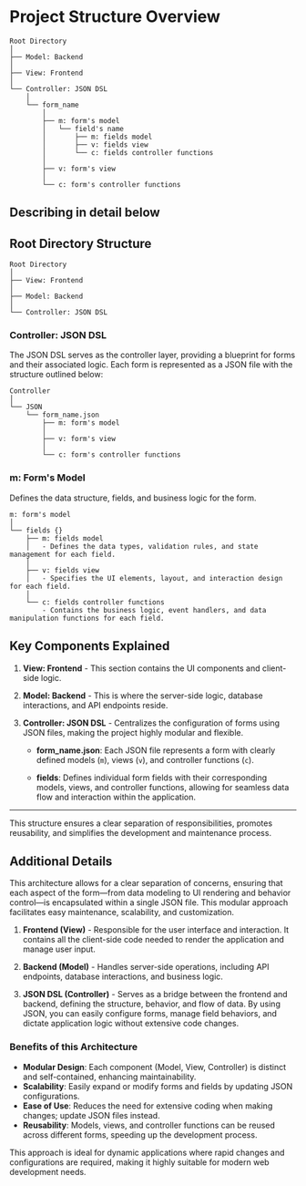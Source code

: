 # Project Structure Overview

```plaintext
Root Directory
│
├── Model: Backend
│
├── View: Frontend
│
└── Controller: JSON DSL
    │
    └── form_name
        │
        ├── m: form's model
        │   └── field's name
        │       ├── m: fields model
        │       ├── v: fields view
        │       └── c: fields controller functions
        │
        ├── v: form's view
        │
        └── c: form's controller functions
```


## Describing in detail below
## Root Directory Structure


```plaintext
Root Directory
│
├── View: Frontend
│   
├── Model: Backend
│   
└── Controller: JSON DSL
```

### Controller: JSON DSL

The JSON DSL serves as the controller layer, providing a blueprint for forms and their associated logic. Each form is represented as a JSON file with the structure outlined below:

```plaintext
Controller
│
└── JSON
    └── form_name.json
        ├── m: form's model
        │
        ├── v: form's view
        │
        └── c: form's controller functions
```

### m: Form's Model

Defines the data structure, fields, and business logic for the form.

```plaintext
m: form's model
│
└── fields {}
    ├── m: fields model
    │   - Defines the data types, validation rules, and state management for each field.
    │
    ├── v: fields view
    │   - Specifies the UI elements, layout, and interaction design for each field.
    │
    └── c: fields controller functions
        - Contains the business logic, event handlers, and data manipulation functions for each field.
```

## Key Components Explained

1. **View: Frontend** - This section contains the UI components and client-side logic.
   
2. **Model: Backend** - This is where the server-side logic, database interactions, and API endpoints reside.

3. **Controller: JSON DSL** - Centralizes the configuration of forms using JSON files, making the project highly modular and flexible.

    - **form_name.json**: Each JSON file represents a form with clearly defined models (`m`), views (`v`), and controller functions (`c`).

    - **fields**: Defines individual form fields with their corresponding models, views, and controller functions, allowing for seamless data flow and interaction within the application.

---

This structure ensures a clear separation of responsibilities, promotes reusability, and simplifies the development and maintenance process.

## Additional Details

This architecture allows for a clear separation of concerns, ensuring that each aspect of the form—from data modeling to UI rendering and behavior control—is encapsulated within a single JSON file. This modular approach facilitates easy maintenance, scalability, and customization.

1. **Frontend (View)** - Responsible for the user interface and interaction. It contains all the client-side code needed to render the application and manage user input.
   
2. **Backend (Model)** - Handles server-side operations, including API endpoints, database interactions, and business logic.

3. **JSON DSL (Controller)** - Serves as a bridge between the frontend and backend, defining the structure, behavior, and flow of data. By using JSON, you can easily configure forms, manage field behaviors, and dictate application logic without extensive code changes.

### Benefits of this Architecture

- **Modular Design**: Each component (Model, View, Controller) is distinct and self-contained, enhancing maintainability.
- **Scalability**: Easily expand or modify forms and fields by updating JSON configurations.
- **Ease of Use**: Reduces the need for extensive coding when making changes; update JSON files instead.
- **Reusability**: Models, views, and controller functions can be reused across different forms, speeding up the development process.

This approach is ideal for dynamic applications where rapid changes and configurations are required, making it highly suitable for modern web development needs.

